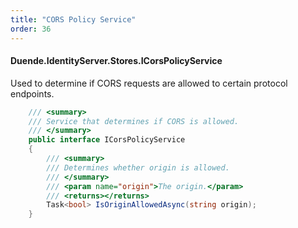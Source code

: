 ```yaml
---
title: "CORS Policy Service"
order: 36
---
```


#### Duende.IdentityServer.Stores.ICorsPolicyService

Used to determine if CORS requests are allowed to certain protocol endpoints.

```cs
    /// <summary>
    /// Service that determines if CORS is allowed.
    /// </summary>
    public interface ICorsPolicyService
    {
        /// <summary>
        /// Determines whether origin is allowed.
        /// </summary>
        /// <param name="origin">The origin.</param>
        /// <returns></returns>
        Task<bool> IsOriginAllowedAsync(string origin);
    }
```
